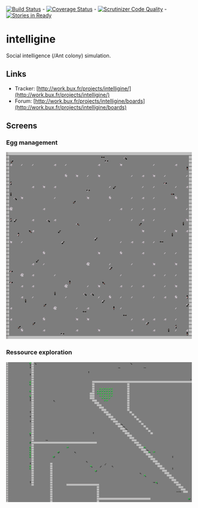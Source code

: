 [![Build Status](https://travis-ci.org/buxx/intelligine.svg?branch=master)](https://travis-ci.org/buxx/intelligine) - [![Coverage Status](https://coveralls.io/repos/buxx/intelligine/badge.svg?branch=master)](https://coveralls.io/r/buxx/intelligine?branch=master) - [![Scrutinizer Code Quality](https://scrutinizer-ci.com/g/buxx/intelligine/badges/quality-score.png?b=master)](https://scrutinizer-ci.com/g/buxx/intelligine/?branch=master) - [![Stories in Ready](https://badge.waffle.io/buxx/intelligine.png?label=ready&title=Ready)](https://waffle.io/buxx/intelligine)

# intelligine

Social intelligence (/Ant colony) simulation.

## Links

* Tracker: [http://work.bux.fr/projects/intelligine/](http://work.bux.fr/projects/intelligine/)
* Forum: [http://work.bux.fr/projects/intelligine/boards](http://work.bux.fr/projects/intelligine/boards)

## Screens

### Egg management

[![Intelligine: egg management](https://raw.githubusercontent.com/buxx/intelligine/master/doc/images/intelligine_eggs_20150421.gif)](https://raw.githubusercontent.com/buxx/intelligine/master/doc/images/intelligine_eggs_20150421.gif) 

### Ressource exploration

[![Intelligine: ressource exploration](https://raw.githubusercontent.com/buxx/intelligine/master/doc/images/intelligine_ressource_20150421_r.gif)](https://raw.githubusercontent.com/buxx/intelligine/master/doc/images/intelligine_ressource_20150421_r.gif) 
